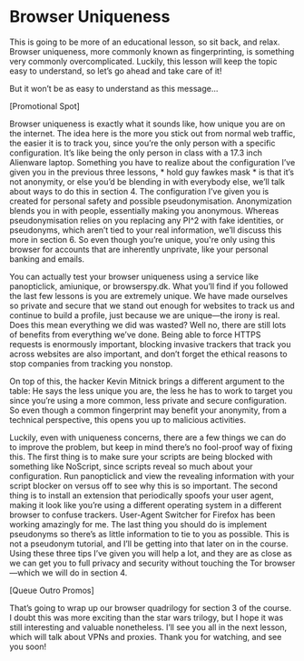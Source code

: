 # Browser Uniqueness

This is going to be more of an educational lesson, so sit back, and relax. Browser
uniqueness, more commonly known as fingerprinting, is something very
commonly overcomplicated. Luckily, this lesson will keep the topic easy to
understand, so let’s go ahead and take care of it!

But it won’t be as easy to understand as this message…

[Promotional Spot]

Browser uniqueness is exactly what it sounds like, how unique you are on the
internet. The idea here is the more you stick out from normal web traffic, the
easier it is to track you, since you’re the only person with a specific configuration.
It’s like being the only person in class with a 17.3 inch Alienware laptop.
Something you have to realize about the configuration I’ve given you in the
previous three lessons, \* hold guy fawkes mask \* is that it’s not anonymity, or else
you’d be blending in with everybody else, we’ll talk about ways to do this in
section 4. The configuration I’ve given you is created for personal safety and
possible pseudonymisation. Anonymization blends you in with people, essentially
making you anonymous. Whereas pseudonymisation relies on you replacing any
PI^2 with fake identities, or pseudonyms, which aren’t tied to your real
information, we’ll discuss this more in section 6. So even though you’re unique,
you're only using this browser for accounts that are inherently unprivate, like
your personal banking and emails.

You can actually test your browser uniqueness using a service like panopticlick,
amiunique, or browserspy.dk. What you’ll find if you followed the last few lessons
is you are extremely unique. We have made ourselves so private and secure that
we stand out enough for websites to track us and continue to build a profile, just
because we are unique—the irony is real. Does this mean everything we did was
wasted? Well no, there are still lots of benefits from everything we’ve done. Being
able to force HTTPS requests is enormously important, blocking invasive trackers
that track you across websites are also important, and don’t forget the ethical
reasons to stop companies from tracking you nonstop.

On top of this, the hacker Kevin Mitnick brings a different argument to the table:
He says the less unique you are, the less he has to work to target you since you’re
using a more common, less private and secure configuration. So even though a
common fingerprint may benefit your anonymity, from a technical perspective,
this opens you up to malicious activities.

Luckily, even with uniqueness concerns, there are a few things we can do to
improve the problem, but keep in mind there’s no fool-proof way of fixing this. The
first thing is to make sure your scripts are being blocked with something like
NoScript, since scripts reveal so much about your configuration. Run
panopticlick and view the revealing information with your script blocker on
versus off to see why this is so important. The second thing is to install an
extension that periodically spoofs your user agent, making it look like you’re
using a different operating system in a different browser to confuse trackers.
User-Agent Switcher for Firefox has been working amazingly for me. The last
thing you should do is implement pseudonyms so there’s as little information to
tie to you as possible. This is not a pseudonym tutorial, and I’ll be getting into
that later on in the course. Using these three tips I’ve given you will help a lot, and
they are as close as we can get you to full privacy and security without touching
the Tor browser—which we will do in section 4.

[Queue Outro Promos]

That’s going to wrap up our browser quadrilogy for section 3 of the course. I
doubt this was more exciting than the star wars trilogy, but I hope it was still
interesting and valuable nonetheless. I’ll see you all in the next lesson, which will
talk about VPNs and proxies. Thank you for watching, and see you soon!